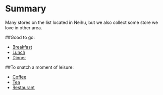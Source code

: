 # Summary
Many stores on the list located in Neihu, but we also collect some store we love in other area. 

##Good to go: 
* [Breakfast](breakfast_togo.md)
* [Lunch](lunch_togo.md)
* [Dinner](dinner_togo.md)

##To snatch a moment of leisure: 
* [Coffee](coffee.md)
* [Tea](tea.md)
* [Restaurant](restaurant.md)


